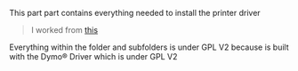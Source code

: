 This part part contains everything needed to install the printer driver

> I worked from [this](https://community.ubnt.com/t5/UniFi-Wireless/RPI-Dashbutton-Turn-RaspberryPI-with-Dymo-LabelWriter-into-a/td-p/1667513)

Everything within the folder and subfolders is under GPL V2 because is built with the Dymo® Driver which is under GPL V2
